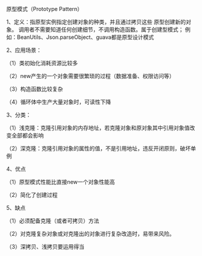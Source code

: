 原型模式（Prototype Pattern）

1、定义：指原型实例指定创建对象的种类，并且通过拷贝这些 原型创建新的对象。
        调用者不需要知道任何创建细节，不调用构造函数。属于创建型模式；
        例如：BeanUtils、Json.parseObject、guava都是原型设计模式

2、应用场景：

（1）类初始化消耗资源比较多

（2）new产生的一个对象需要很繁琐的过程（数据准备、权限访问等）

（3）构造函数比较复杂

（4）循环体中生产大量对象时，可读性下降

3、分类：

（1）浅克隆：克隆引用对象的内存地址，若克隆对象和原对象其中引用对象值改变全部都会影响

（2）深克隆：克隆引用对象的属性的值，不是引用地址，违反开闭原则，破坏单例

4、优点

（1）原型模式性能比直接new一个对象性能高

（2）简化了创建过程

5、缺点

（1）必须配备克隆（或者可拷贝）方法

（2）对克隆复杂对象或对克隆出的对象进行复杂改造时，易带来风险。

（3）深拷贝、浅拷贝要运用得当